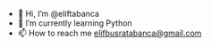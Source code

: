 - 👋 Hi, I’m @eliftabanca
- 🌱 I’m currently learning Python
- 📫 How to reach me elifbusratabanca@gmail.com

